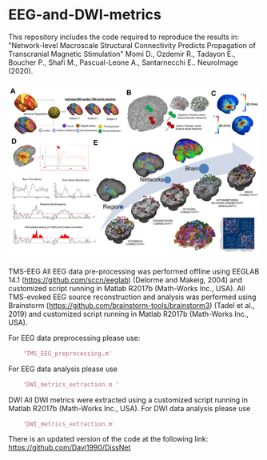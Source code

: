 # EEG-and-DWI-metrics

This repository includes the code required to reproduce the results in: "Network-level Macroscale Structural Connectivity Predicts Propagation of Transcranial Magnetic Stimulation" Momi D., Ozdemir R., Tadayon E., Boucher P., Shafi M., Pascual-Leone A., Santarnecchi E.. NeuroImage (2020).

<p align="center">
    <img src="https://github.com/Davi1990/EEG-and-DWI-metrics/blob/main/Figure_1.png" width="1000"/>
</p>


TMS-EEG 
All EEG data pre-processing was performed offline using EEGLAB 14.1 (https://github.com/sccn/eeglab) (Delorme and Makeig, 2004) and customized script running in Matlab R2017b (Math-Works Inc., USA). All TMS-evoked EEG source reconstruction and analysis was performed using Brainstorm (https://github.com/brainstorm-tools/brainstorm3) (Tadel et al., 2019) and customized script running in Matlab R2017b (Math-Works Inc., USA). 

For EEG data preprocessing please use:
```matlab
    'TMS_EEG_preprocessing.m' 
```

For EEG data analysis please use 
```matlab
    'DWI_metrics_extraction.m ' 
```

DWI
All DWI metrics were extracted using a customized script running in Matlab R2017b (Math-Works Inc., USA). 
For DWI data analysis please use 
```matlab
    'DWI_metrics_extraction.m' 
```

There is an updated version of the code at the following link: https://github.com/Davi1990/DissNet
